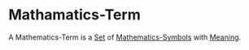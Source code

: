 # Mathamatics-Term

A Mathematics-Term is a [Set](60004.md) of [Mathematics-Symbols](404.md) with [Meaning](60002.md).
